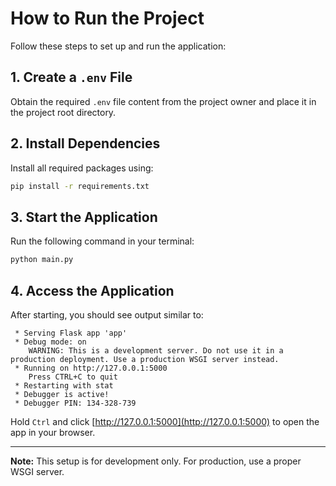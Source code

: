# How to Run the Project

Follow these steps to set up and run the application:

## 1. Create a `.env` File

Obtain the required `.env` file content from the project owner and place it in the project root directory.

## 2. Install Dependencies

Install all required packages using:

```bash
pip install -r requirements.txt
```

## 3. Start the Application

Run the following command in your terminal:

```bash
python main.py
```

## 4. Access the Application

After starting, you should see output similar to:

```
 * Serving Flask app 'app'
 * Debug mode: on
    WARNING: This is a development server. Do not use it in a production deployment. Use a production WSGI server instead.
 * Running on http://127.0.0.1:5000
    Press CTRL+C to quit
 * Restarting with stat
 * Debugger is active!
 * Debugger PIN: 134-328-739
```

Hold `Ctrl` and click [http://127.0.0.1:5000](http://127.0.0.1:5000) to open the app in your browser.

---

**Note:** This setup is for development only. For production, use a proper WSGI server.
